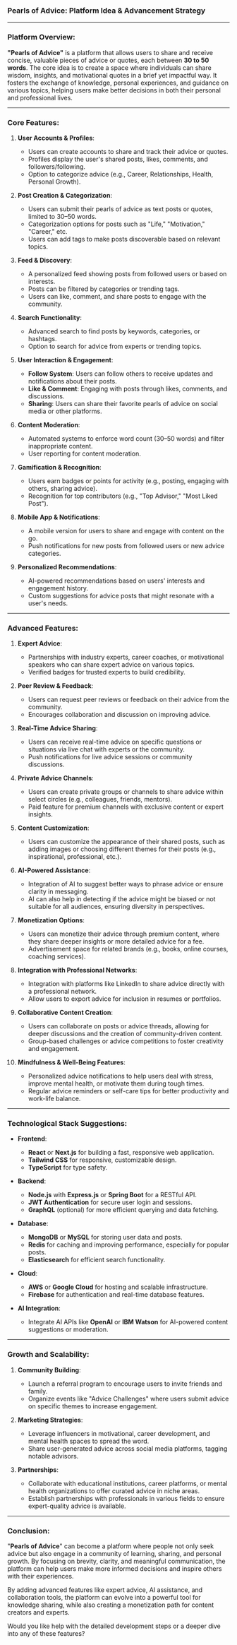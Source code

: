 ### **Pearls of Advice: Platform Idea & Advancement Strategy**

---

### **Platform Overview**:

**"Pearls of Advice"** is a platform that allows users to share and receive concise, valuable pieces of advice or quotes, each between **30 to 50 words**. The core idea is to create a space where individuals can share wisdom, insights, and motivational quotes in a brief yet impactful way. It fosters the exchange of knowledge, personal experiences, and guidance on various topics, helping users make better decisions in both their personal and professional lives.

---

### **Core Features**:

1. **User Accounts & Profiles**:
    
    - Users can create accounts to share and track their advice or quotes.
    - Profiles display the user's shared posts, likes, comments, and followers/following.
    - Option to categorize advice (e.g., Career, Relationships, Health, Personal Growth).
2. **Post Creation & Categorization**:
    
    - Users can submit their pearls of advice as text posts or quotes, limited to 30–50 words.
    - Categorization options for posts such as "Life," "Motivation," "Career," etc.
    - Users can add tags to make posts discoverable based on relevant topics.
3. **Feed & Discovery**:
    
    - A personalized feed showing posts from followed users or based on interests.
    - Posts can be filtered by categories or trending tags.
    - Users can like, comment, and share posts to engage with the community.
4. **Search Functionality**:
    
    - Advanced search to find posts by keywords, categories, or hashtags.
    - Option to search for advice from experts or trending topics.
5. **User Interaction & Engagement**:
    
    - **Follow System**: Users can follow others to receive updates and notifications about their posts.
    - **Like & Comment**: Engaging with posts through likes, comments, and discussions.
    - **Sharing**: Users can share their favorite pearls of advice on social media or other platforms.
6. **Content Moderation**:
    
    - Automated systems to enforce word count (30–50 words) and filter inappropriate content.
    - User reporting for content moderation.
7. **Gamification & Recognition**:
    
    - Users earn badges or points for activity (e.g., posting, engaging with others, sharing advice).
    - Recognition for top contributors (e.g., "Top Advisor," "Most Liked Post").
8. **Mobile App & Notifications**:
    
    - A mobile version for users to share and engage with content on the go.
    - Push notifications for new posts from followed users or new advice categories.
9. **Personalized Recommendations**:
    
    - AI-powered recommendations based on users' interests and engagement history.
    - Custom suggestions for advice posts that might resonate with a user's needs.

---

### **Advanced Features**:

1. **Expert Advice**:
    
    - Partnerships with industry experts, career coaches, or motivational speakers who can share expert advice on various topics.
    - Verified badges for trusted experts to build credibility.
2. **Peer Review & Feedback**:
    
    - Users can request peer reviews or feedback on their advice from the community.
    - Encourages collaboration and discussion on improving advice.
3. **Real-Time Advice Sharing**:
    
    - Users can receive real-time advice on specific questions or situations via live chat with experts or the community.
    - Push notifications for live advice sessions or community discussions.
4. **Private Advice Channels**:
    
    - Users can create private groups or channels to share advice within select circles (e.g., colleagues, friends, mentors).
    - Paid feature for premium channels with exclusive content or expert insights.
5. **Content Customization**:
    
    - Users can customize the appearance of their shared posts, such as adding images or choosing different themes for their posts (e.g., inspirational, professional, etc.).
6. **AI-Powered Assistance**:
    
    - Integration of AI to suggest better ways to phrase advice or ensure clarity in messaging.
    - AI can also help in detecting if the advice might be biased or not suitable for all audiences, ensuring diversity in perspectives.
7. **Monetization Options**:
    
    - Users can monetize their advice through premium content, where they share deeper insights or more detailed advice for a fee.
    - Advertisement space for related brands (e.g., books, online courses, coaching services).
8. **Integration with Professional Networks**:
    
    - Integration with platforms like LinkedIn to share advice directly with a professional network.
    - Allow users to export advice for inclusion in resumes or portfolios.
9. **Collaborative Content Creation**:
    
    - Users can collaborate on posts or advice threads, allowing for deeper discussions and the creation of community-driven content.
    - Group-based challenges or advice competitions to foster creativity and engagement.
10. **Mindfulness & Well-Being Features**:
    
    - Personalized advice notifications to help users deal with stress, improve mental health, or motivate them during tough times.
    - Regular advice reminders or self-care tips for better productivity and work-life balance.

---

### **Technological Stack Suggestions**:

- **Frontend**:
    
    - **React** or **Next.js** for building a fast, responsive web application.
    - **Tailwind CSS** for responsive, customizable design.
    - **TypeScript** for type safety.
- **Backend**:
    
    - **Node.js** with **Express.js** or **Spring Boot** for a RESTful API.
    - **JWT Authentication** for secure user login and sessions.
    - **GraphQL** (optional) for more efficient querying and data fetching.
- **Database**:
    
    - **MongoDB** or **MySQL** for storing user data and posts.
    - **Redis** for caching and improving performance, especially for popular posts.
    - **Elasticsearch** for efficient search functionality.
- **Cloud**:
    
    - **AWS** or **Google Cloud** for hosting and scalable infrastructure.
    - **Firebase** for authentication and real-time database features.
- **AI Integration**:
    
    - Integrate AI APIs like **OpenAI** or **IBM Watson** for AI-powered content suggestions or moderation.

---

### **Growth and Scalability**:

1. **Community Building**:
    
    - Launch a referral program to encourage users to invite friends and family.
    - Organize events like "Advice Challenges" where users submit advice on specific themes to increase engagement.
2. **Marketing Strategies**:
    
    - Leverage influencers in motivational, career development, and mental health spaces to spread the word.
    - Share user-generated advice across social media platforms, tagging notable advisors.
3. **Partnerships**:
    
    - Collaborate with educational institutions, career platforms, or mental health organizations to offer curated advice in niche areas.
    - Establish partnerships with professionals in various fields to ensure expert-quality advice is available.

---

### **Conclusion**:

"**Pearls of Advice**" can become a platform where people not only seek advice but also engage in a community of learning, sharing, and personal growth. By focusing on brevity, clarity, and meaningful communication, the platform can help users make more informed decisions and inspire others with their experiences.

By adding advanced features like expert advice, AI assistance, and collaboration tools, the platform can evolve into a powerful tool for knowledge sharing, while also creating a monetization path for content creators and experts.

Would you like help with the detailed development steps or a deeper dive into any of these features?